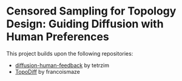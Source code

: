 # Censored Sampling for Topology Design: Guiding Diffusion with Human Preferences

This project builds upon the following repositories:

* [diffusion-human-feedback](https://github.com/tetrzim/diffusion-human-feedback) by tetrzim
* [TopoDiff](https://github.com/francoismaze/topodiff) by francoismaze
